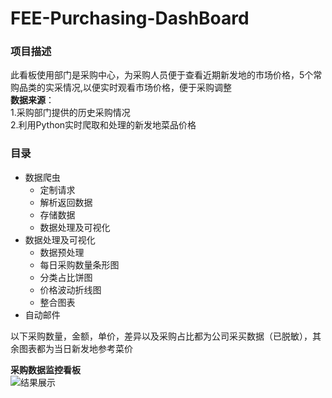 # FEE-Purchasing-DashBoard

### 项目描述
此看板使用部门是采购中心，为采购人员便于查看近期新发地的市场价格，5个常购品类的实采情况,以便实时观看市场价格，便于采购调整<br>
__数据来源__：<br>
     1.采购部门提供的历史采购情况<br>
     2.利用Python实时爬取和处理的新发地菜品价格
### 目录
+ 数据爬虫
     + 定制请求
     + 解析返回数据
     + 存储数据
     + 数据处理及可视化
+ 数据处理及可视化
     + 数据预处理
     + 每日采购数量条形图
     + 分类占比饼图
     + 价格波动折线图
     + 整合图表
+ 自动邮件




以下采购数量，金额，单价，差异以及采购占比都为公司采买数据（已脱敏），其余图表都为当日新发地参考菜价<br>

__采购数据监控看板__<br>
![结果展示](https://github.com/EvelynZP/FEE-Purchasing-DashBoard/blob/master/Purchasing-DashBoard.jpg)
